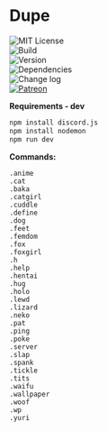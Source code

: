 # Dupe  
  
![MIT License](https://moyshik7.github.io/dis/license.svg)  
![Build](https://moyshik7.github.io/dis/build.svg)  
![Version](https://moyshik7.github.io/dis/version.svg)  
![Dependencies](https://moyshik7.github.io/dis/dependency.svg)  
![Change log](https://moyshik7.github.io/dis/changelog.svg)  
[![Patreon](https://moyshik7.github.io/dis/patreon.svg)](https://www.patreon.com/plubin)  
  
  
  
**Requirements - dev**  
```bash
npm install discord.js
npm install nodemon
npm run dev
```
**Commands:**  
  
`.anime`  
`.cat`  
`.baka`  
`.catgirl`  
`.cuddle`  
`.define`  
`.dog`  
`.feet`  
`.femdom`  
`.fox`  
`.foxgirl`  
`.h`  
`.help`  
`.hentai`  
`.hug`  
`.holo`  
`.lewd`  
`.lizard`  
`.neko`  
`.pat`  
`.ping`  
`.poke`  
`.server`  
`.slap`  
`.spank`  
`.tickle`  
`.tits`  
`.waifu`  
`.wallpaper`  
`.woof`  
`.wp`  
`.yuri`  
  